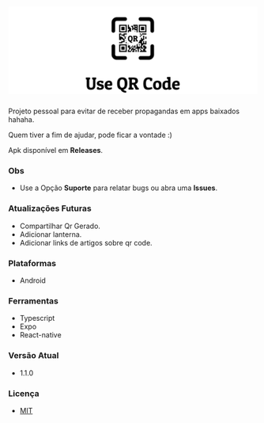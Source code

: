 # ![Use QR Code!](/docs/use-qr-code.png "Use QR Code") 

Projeto pessoal para evitar de receber propagandas em apps baixados hahaha.

Quem tiver a fim de ajudar, pode ficar a vontade :)

Apk disponível em **Releases**.

### Obs
- Use a Opção **Suporte** para relatar bugs ou abra uma **Issues**.

### Atualizações Futuras
- Compartilhar Qr Gerado.
- Adicionar lanterna.
- Adicionar links de artigos sobre qr code.

### Plataformas
- Android

### Ferramentas
- Typescript
- Expo
- React-native

### Versão Atual
- 1.1.0

### Licença
- [MIT](/docs/LICENÇA)
